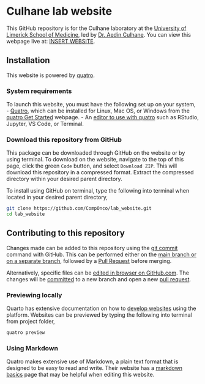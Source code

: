 # Culhane lab website

This GitHub repository is for the Culhane laboratory at the [University of Limerick School of Medicine](https://www.ul.ie/medicine/), led by [Dr. Aedin Culhane](https://www.ul.ie/medicine/about/staff/academic-faculty/prof-aed%C3%ADn-culhane). You can view this webpage live at: [INSERT WEBSITE]().

## Installation

This website is powered by [quatro](https://quarto.org/).

### System requirements

To launch this website, you must have the following set up on your system, - [Quatro](https://quarto.org/), which can be installed for Linux, Mac OS, or Windows from the [quatro Get Started](https://quarto.org/docs/get-started/) webpage. - An [editor to use with quatro](https://quarto.org/docs/get-started/) such as RStudio, Jupyter, VS Code, or Terminal.

### Download this repository from GitHub

This package can be downloaded through GitHub on the website or by using terminal. To download on the website, navigate to the top of this page, click the green `Code` button, and select `Download ZIP`. This will download this repository in a compressed format. Extract the compressed directory within your desired parent directory.

To install using GitHub on terminal, type the following into terminal when located in your desired parent directory,

``` bash
git clone https://github.com/CompOnco/lab_website.git
cd lab_website
```

## Contributing to this repository

Changes made can be added to this repository using the [git commit](https://github.com/git-guides/git-commit) command with GitHub. This can be performed either on the [main branch or on a separate branch](https://docs.github.com/en/pull-requests/collaborating-with-pull-requests/proposing-changes-to-your-work-with-pull-requests/about-branches), followed by a [Pull Request](https://docs.github.com/en/pull-requests/collaborating-with-pull-requests/proposing-changes-to-your-work-with-pull-requests/about-pull-requests) before merging.

Alternatively, specific files can be [edited in browser on GitHub.com](https://docs.github.com/en/repositories/working-with-files/managing-files/editing-files). The changes will be [committed](https://github.com/git-guides/git-commit) to a new branch and open a new [pull request](https://docs.github.com/en/pull-requests/collaborating-with-pull-requests/proposing-changes-to-your-work-with-pull-requests/about-pull-requests).

### Previewing locally

Quarto has extensive documentation on how to [develop websites](https://quarto.org/docs/websites/) using the platform. Websites can be previewed by typing the following into terminal from project folder,

``` bash
quatro preview 
```

### Using Markdown

Quatro makes extensive use of Markdown, a plain text format that is designed to be easy to read and write. Their website has a [markdown basics](https://quarto.org/docs/authoring/markdown-basics.html) page that may be helpful when editing this website.


